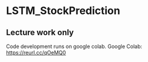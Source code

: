 # LSTM_StockPrediction

## Lecture work only

Code development runs on google colab.
Google Colab: https://reurl.cc/qOeMQ0
